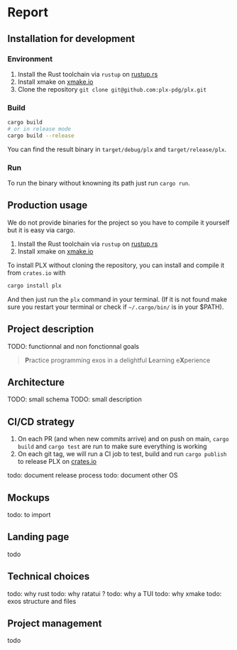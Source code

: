 # Report

## Installation for development
### Environment

1. Install the Rust toolchain via `rustup` on [rustup.rs](https://rustup.rs/)
1. Install xmake on [xmake.io](https://xmake.io/#/guide/installation)
1. Clone the repository `git clone git@github.com:plx-pdg/plx.git`

### Build
```sh 
cargo build
# or in release mode
cargo build --release
```

You can find the result binary in `target/debug/plx` and `target/release/plx`.

### Run
To run the binary without knowning its path just run `cargo run`.

## Production usage
We do not provide binaries for the project so you have to compile it yourself but it is easy via cargo.

1. Install the Rust toolchain via `rustup` on [rustup.rs](https://rustup.rs/)
1. Install xmake on [xmake.io](https://xmake.io/#/guide/installation)

To install PLX without cloning the repository, you can install and compile it from `crates.io` with

```sh
cargo install plx
```

And then just run the `plx` command in your terminal. (If it is not found make sure you restart your terminal or check if `~/.cargo/bin/` is in your $PATH).

## Project description
TODO: functionnal and non fonctionnal goals

> **P**ractice programming exos in a delightful **L**earning e**X**perience

## Architecture
TODO: small schema
TODO: small description


## CI/CD strategy
1. On each PR (and when new commits arrive) and on push on main, `cargo build` and `cargo test` are run to make sure everything is working
1. On each git tag, we will run a CI job to test, build and run `cargo publish` to release PLX on [crates.io](https://crates.io/crates/plx)

todo: document release process
todo: document other OS

## Mockups
todo: to import

## Landing page
todo

## Technical choices
todo: why rust
todo: why ratatui ?
todo: why a TUI
todo: why xmake
todo: exos structure and files

## Project management
todo

